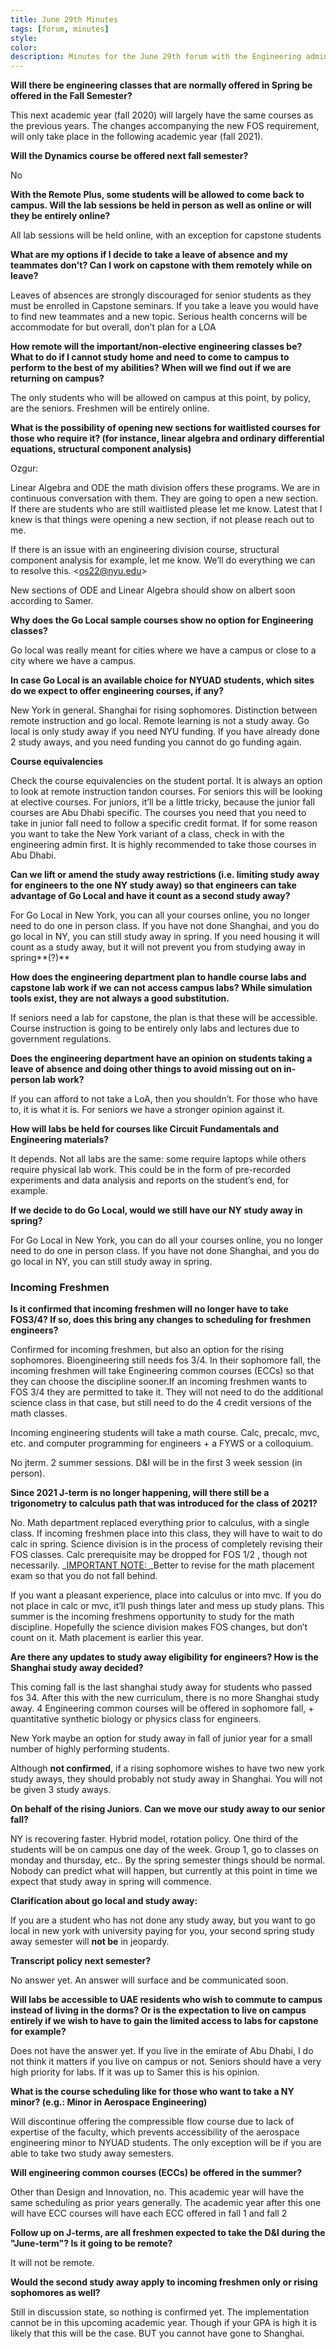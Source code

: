 ```yaml
---
title: June 29th Minutes
tags: [forum, minutes]
style:
color:
description: Minutes for the June 29th forum with the Engineering admin (OUTDATED)
---
```


**Will there be engineering classes that are normally offered in Spring be offered in the Fall Semester?**

This next academic year (fall 2020) will largely have the same courses as the previous years. The changes accompanying the new FOS requirement, will only take place in the following academic year (fall 2021).

**Will the Dynamics course be offered next fall semester?**

No

**With the Remote Plus, some students will be allowed to come back to campus. Will the lab sessions be held in person as well as online or will they be entirely online?**

All lab sessions will be held online, with an exception for capstone students

**What are my options if I decide to take a leave of absence and my teammates don't? Can I work on capstone with them remotely while on leave?**

Leaves of absences are strongly discouraged for senior students as they must be enrolled in Capstone seminars. If you take a leave you would have to find new teammates and a new topic. Serious health concerns will be accommodate for but overall, don’t plan for a LOA

**How remote will the important/non-elective engineering classes be? What to do if I cannot study home and need to come to campus to perform to the best of my abilities? When will we find out if we are returning on campus?**

The only students who will be allowed on campus at this point, by policy, are the seniors. Freshmen will be entirely online.

**What is the possibility of opening new sections for waitlisted courses for those who require it? (for instance, linear algebra and ordinary differential equations, structural component analysis)**

Ozgur:

Linear Algebra and ODE the math division offers these programs. We are in continuous conversation with them. They are going to open a new section. If there are students who are still waitlisted please let me know. Latest that I knew is that things were opening a new section, if not please reach out to me.

If there is an issue with an engineering division course, structural component analysis for example, let me know. We’ll do everything we can to resolve this. &lt;os22@nyu.edu>

New sections of ODE and Linear Algebra should show on albert soon according to Samer.

**Why does the Go Local sample courses show no option for Engineering classes?**

Go local was really meant for cities where we have a campus or close to a city where we have a campus.

**In case Go Local is an available choice for NYUAD students, which sites do we expect to offer engineering courses, if any?**

New York in general. Shanghai for rising sophomores. Distinction between remote instruction and go local. Remote learning is not a study away. Go local is only study away if you need NYU funding. If you have already done 2 study aways, and you need funding you cannot do go funding again.

**Course equivalencies**

Check the course equivalencies on the student portal. It is always an option to look at remote instruction tandon courses. For seniors this will be looking at elective courses. For juniors, it’ll be a little tricky, because the junior fall courses are Abu Dhabi specific. The courses you need that you need to take in junior fall need to follow a specific credit format. If for some reason you want to take the New York variant of a class, check in with the engineering admin first. It is highly recommended to take those courses in Abu Dhabi.

**Can we lift or amend the study away restrictions (i.e. limiting study away for engineers to the one NY study away) so that engineers can take advantage of Go Local and have it count as a second study away?**

For Go Local in New York, you can all your courses online, you no longer need to do one in person class. If you have not done Shanghai, and you do go local in NY, you can still study away in spring. If you need housing it will count as a study away, but it will not prevent you from studying away in spring**(?)**

**How does the engineering department plan to handle course labs and capstone lab work if we can not access campus labs? While simulation tools exist, they are not always a good substitution.**

If seniors need a lab for capstone, the plan is that these will be accessible. Course instruction is going to be entirely only labs and lectures due to government regulations.

**Does the engineering department have an opinion on students taking a leave of absence and doing other things to avoid missing out on in-person lab work?**

If you can afford to not take a LoA, then you shouldn’t. For those who have to, it is what it is. For seniors we have a stronger opinion against it.

**How will labs be held for courses like Circuit Fundamentals and Engineering materials?**

It depends. Not all labs are the same: some require laptops while others require physical lab work. This could be in the form of pre-recorded experiments and data analysis and reports on the student’s end, for example.

**If we decide to do Go Local, would we still have our NY study away in spring?**

For Go Local in New York, you can do all your courses online, you no longer need to do one in person class. If you have not done Shanghai, and you do go local in NY, you can still study away in spring.

### Incoming Freshmen

**Is it confirmed that incoming freshmen will no longer have to take FOS3/4? If so, does this bring any changes to scheduling for freshmen engineers?**

Confirmed for incoming freshmen, but also an option for the rising sophomores. Bioengineering still needs fos 3/4. In their sophomore fall, the incoming freshmen will take Engineering common courses (ECCs) so that they can choose the discipline sooner.If an incoming freshmen wants to FOS 3/4  they are permitted to take it. They will not need to do the additional science class in that case, but still need to do the 4 credit versions of the math classes.

Incoming engineering students will take a math course. Calc, precalc, mvc, etc. and computer programming for engineers + a FYWS or a colloquium.

No jterm. 2 summer sessions. D&I will be in the first 3 week session (in person).

**Since 2021 J-term is no longer happening, will there still be a trigonometry to calculus path that was introduced for the class of 2021?**

No. Math department replaced everything prior to calculus, with a single class. If incoming freshmen place into this class, they will have to wait to do calc in spring. Science division is in the process of completely revising their FOS classes. Calc prerequisite may be dropped for FOS 1/2 , though not necessarily. _<span style="text-decoration:underline;">IMPORTANT NOTE: </span>_Better to revise for the math placement exam so that you do not fall behind.

If you want a pleasant experience, place into calculus or into mvc. If you do not place in calc or mvc, it’ll push things later and mess up study plans. This summer is the incoming freshmens opportunity to study for the math discipline. Hopefully the science division makes FOS changes, but don’t count on it. Math placement is earlier this year.

**Are there any updates to study away eligibility for engineers? How is the Shanghai study away decided?**

This coming fall is the last shanghai study away for students who passed fos 34. After this with the new curriculum, there is no more Shanghai study away. 4 Engineering common courses will be offered in sophomore fall, + quantitative synthetic biology or physics class for engineers.

New York maybe an option for study away in fall of junior year for a small number of highly performing students.

Although **not confirmed**, if a rising sophomore wishes to have two new york study aways, they should probably not study away in Shanghai. You will not be given 3 study aways.

**On behalf of the rising Juniors**. **Can we move our study away to our senior fall?**

NY is recovering faster. Hybrid model, rotation policy. One third of the students will be on campus one day of the week. Group 1, go to classes on monday and thursday, etc.. By the spring semester things should be normal. Nobody can predict what will happen, but currently at this point in time we expect that study away in spring will commence.

**Clarification about go local and study away:**

If you are a student who has not done any study away, but you want to go local in new york with university paying for you, your second spring study away semester will **not be** in jeopardy.

**Transcript policy next semester?**

No answer yet. An answer will surface and be communicated soon.

**Will labs be accessible to UAE residents who wish to commute to campus instead of living in the dorms? Or is the expectation to live on campus entirely if we wish to have to gain the limited access to labs for capstone for example?**

Does not have the answer yet. If you live in the emirate of Abu Dhabi, I do not think it matters if you live on campus or not. Seniors should have a very high priority for labs. If it was up to Samer this is his opinion.

**What is the course scheduling like for those who want to take a NY minor? (e.g.: Minor in Aerospace Engineering)**

Will discontinue offering the compressible flow course due to lack of expertise of the faculty, which prevents accessibility of the aerospace engineering minor to NYUAD students. The only exception will be if you are able to take two study away semesters.

**Will engineering common courses (ECCs) be offered in the summer?**

Other than Design and Innovation, no. This academic year will have the same scheduling as prior years generally. The academic year after this one will have ECC courses will have each ECC offered in fall 1 and fall 2

**Follow up on J-terms, are all freshmen expected to take the D&I during the "June-term"? Is it going to be remote?**

It will not be remote.

**Would the second study away apply to incoming freshmen only or rising sophomores as well?**

Still in discussion state, so nothing is confirmed yet. The implementation cannot be in this upcoming academic year. Though if your GPA is high it is likely that this will be the case. BUT you cannot have gone to Shanghai.
